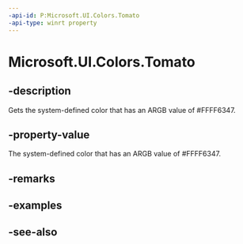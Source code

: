 ```yaml
---
-api-id: P:Microsoft.UI.Colors.Tomato
-api-type: winrt property
---
```


<!-- Property syntax
public Windows.UI.Color Tomato { get; }
-->

# Microsoft.UI.Colors.Tomato

## -description

Gets the system-defined color that has an ARGB value of #FFFF6347.

## -property-value

The system-defined color that has an ARGB value of #FFFF6347.

## -remarks

## -examples

## -see-also

